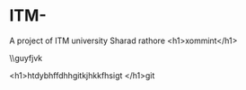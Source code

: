 # ITM-

A project of ITM university Sharad rathore &lt;h1&gt;xommint&lt;/h1&gt; 

\\\\guyfjvk

&lt;h1&gt;htdybhffdhhgitkjhkkfhsigt &lt;/h1&gt;git 